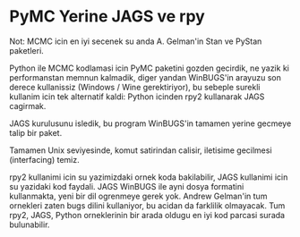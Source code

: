 # PyMC Yerine JAGS ve rpy

Not: MCMC icin en iyi secenek su anda A. Gelman'in Stan ve PyStan paketleri. 

Python ile MCMC kodlamasi icin PyMC paketini gozden gecirdik, ne yazik ki performanstan memnun kalmadik, diger yandan WinBUGS'in arayuzu son derece kullanissiz (Windows / Wine gerektiriyor), bu sebeple surekli kullanim icin tek alternatif kaldi: Python icinden rpy2 kullanarak JAGS cagirmak.

JAGS kurulusunu isledik, bu program WinBUGS'in tamamen yerine gecmeye
talip bir paket.

Tamamen Unix seviyesinde, komut satirindan calisir, iletisime
gecilmesi (interfacing) temiz.

rpy2 kullanimi icin su yazimizdaki ornek koda bakilabilir, JAGS
kullanimi icin su yazidaki kod faydali. JAGS WinBUGS ile ayni dosya
formatini kullanmakta, yeni bir dil ogrenmeye gerek yok. Andrew
Gelman'in tum ornekleri zaten bugs dilini kullaniyor, bu acidan da
farklilik olmayacak. Tum rpy2, JAGS, Python orneklerinin bir arada
oldugu en iyi kod parcasi surada bulunabilir.




